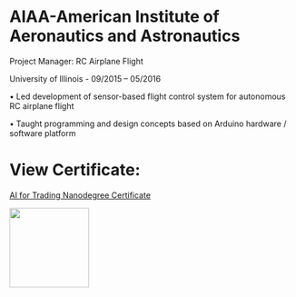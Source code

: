 # AIAA-American Institute of Aeronautics and Astronautics
Project Manager: RC Airplane Flight

University of Illinois - 09/2015 – 05/2016

•	Led development of sensor-based flight control system for autonomous RC airplane flight

•	Taught programming and design concepts based on Arduino hardware / software platform


# View Certificate:
[AI for Trading Nanodegree Certificate](https://graduation.udacity.com/confirm/C9UGL2Q)

<img src="https://github.com/ejenkins-001/AIAA-Extracurricular/blob/master/servo_control.png" height="140">
